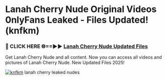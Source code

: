 # Lanah Cherry Nude Original Videos 0nlyFans Leaked - Files Updated! (knfkm)

<h3>🔴 CLICK HERE 🌐==►► <a href="https://tinyurl.com/5h6xmrr3" rel="nofollow">Lanah Cherry Nude Updated Files</a></h3>

Get Lanah Cherry Nude and all content. Now you can access all videos and pictures of Lanah Cherry Nude. New Updated Files 2025!

[![knfkm](https://i.imgur.com/KVD873Z.gif)](https://tinyurl.com/5h6xmrr3)
lanah cherry leaked nudes